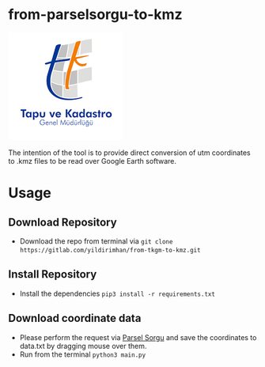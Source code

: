 # from-parselsorgu-to-kmz

![alt text](img/tkgm.png "TKGM")

The intention of the tool is to provide direct conversion of utm coordinates to .kmz files to be read over Google Earth software.

# Usage

## Download Repository
- Download the repo from terminal via `git clone https://gitlab.com/yildirimhan/from-tkgm-to-kmz.git`

## Install Repository
- Install the dependencies `pip3 install -r requirements.txt`

## Download coordinate data
- Please perform the request via [Parsel Sorgu](https://parselsorgu.tkgm.gov.tr/) and save the coordinates to data.txt by dragging mouse over them.
- Run from the terminal `python3 main.py`
